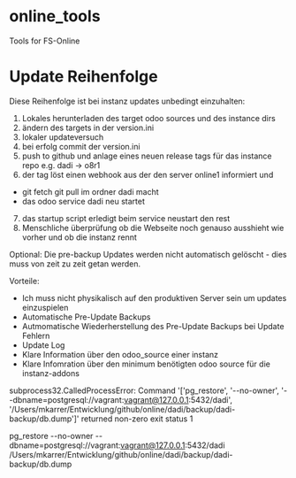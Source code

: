 # online_tools
Tools for FS-Online

# Update Reihenfolge

Diese Reihenfolge ist bei instanz updates unbedingt einzuhalten:

1. Lokales herunterladen des target odoo sources und des instance dirs
2. ändern des targets in der version.ini
3. lokaler updateversuch
4. bei erfolg commit der version.ini
5. push to github und anlage eines neuen release tags für das instance repo e.g. dadi -> o8r1
6. der tag löst einen webhook aus der den server online1 informiert und
  - git fetch git pull im ordner dadi macht
  - das odoo service dadi neu startet
7. das startup script erledigt beim service neustart den rest
8. Menschliche überprüfung ob die Webseite noch genauso ausshieht wie vorher und ob die instanz rennt

Optional: Die pre-backup Updates werden nicht automatisch gelöscht - dies muss von zeit zu zeit getan werden.

Vorteile:
- Ich muss nicht physikalisch auf den produktiven Server sein um updates einzuspielen
- Automatische Pre-Update Backups
- Autmomatische Wiederherstellung des Pre-Update Backups bei Update Fehlern
- Update Log
- Klare Information über den odoo_source einer instanz
- Klare Infomration über den minimum benötigten odoo source für die instanz-addons

subprocess32.CalledProcessError: Command '['pg_restore', '--no-owner', '--dbname=postgresql://vagrant:vagrant@127.0.0.1:5432/dadi', '/Users/mkarrer/Entwicklung/github/online/dadi/backup/dadi-backup/db.dump']' returned non-zero exit status 1

pg_restore --no-owner --dbname=postgresql://vagrant:vagrant@127.0.0.1:5432/dadi /Users/mkarrer/Entwicklung/github/online/dadi/backup/dadi-backup/db.dump
